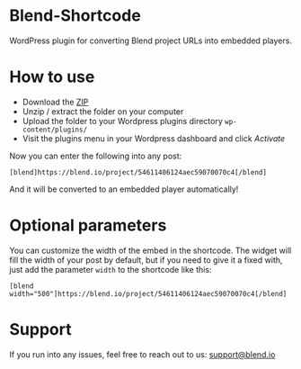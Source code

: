 Blend-Shortcode
===============

WordPress plugin for converting Blend project URLs into embedded players.


# How to use

- Download the [ZIP](url=https://github.com/Montoya/Blend-Shortcode/archive/master.zip)
- Unzip / extract the folder on your computer
- Upload the folder to your Wordpress plugins directory `wp-content/plugins/`
- Visit the plugins menu in your Wordpress dashboard and click *Activate*

Now you can enter the following into any post: 

```
[blend]https://blend.io/project/54611406124aec59070070c4[/blend]
```

And it will be converted to an embedded player automatically! 

# Optional parameters

You can customize the width of the embed in the shortcode. The widget will fill the width of your post by default, but if you need to give it a fixed with, just add the parameter `width` to the shortcode like this: 

```
[blend width="500"]https://blend.io/project/54611406124aec59070070c4[/blend]
```

# Support

If you run into any issues, feel free to reach out to us: [support@blend.io](url=mailto:support@blend.io)